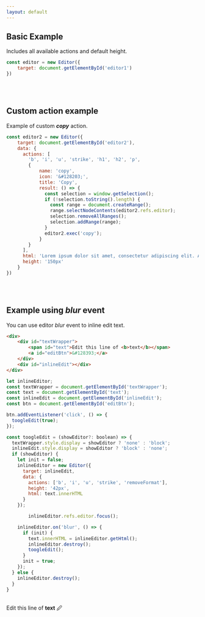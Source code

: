 ```yaml
---
layout: default
---
```


## [](#header-2)Basic Example

Includes all available actions and default height.

```js
const editor = new Editor({
    target: document.getElementById('editor1')
})
```
<div id="editor1"></div>
<br>
<br>

## [](#header-2)Custom action example

Example of custom _**copy**_ action.

```js
const editor2 = new Editor({
    target: document.getElementById('editor2'),
    data: {
      actions: [
        'b', 'i', 'u', 'strike', 'h1', 'h2', 'p',
        {
            name: 'copy', 
            icon: '&#128203;',
            title: 'Copy',
            result: () => {
              const selection = window.getSelection();
              if (!selection.toString().length) {
                const range = document.createRange();
                range.selectNodeContents(editor2.refs.editor);
                selection.removeAllRanges();
                selection.addRange(range);
              }
              editor2.exec('copy');
            }
        }
      ],
      html: 'Lorem ipsum dolor sit amet, consectetur adipiscing elit. Aenean a odio neque. Duis ac laoreet lacus.',
      height: '150px'
    }
})
```

<div id="editor2"></div>
<br>
<br>

## [](#header-2)Example using _**blur**_ event

You can use editor _blur_ event to inline edit text.

```html
<div>
    <div id="textWrapper">
        <span id="text">Edit this line of <b>text</b></span>
        <a id="editBtn">&#128393;</a>
    </div>
    <div id="inlineEdit"></div>
</div>
```

```js
let inlineEditor;
const textWrapper = document.getElementById('textWrapper');
const text = document.getElementById('text');
const inlineEdit = document.getElementById('inlineEdit');
const btn = document.getElementById('editBtn');

btn.addEventListener('click', () => {
  toogleEdit(true);
});

const toogleEdit = (showEditor?: boolean) => {
  textWrapper.style.display = showEditor ? 'none' : 'block';
  inlineEdit.style.display = showEditor ? 'block' : 'none';
  if (showEditor) {
    let init = false;
    inlineEditor = new Editor({
      target: inlineEdit,
      data: {
        actions: ['b', 'i', 'u', 'strike', 'removeFormat'],
        height: '42px',
        html: text.innerHTML
      }
    });

		inlineEditor.refs.editor.focus();

    inlineEditor.on('blur', () => {
      if (init) {
        text.innerHTML = inlineEditor.getHtml();
        inlineEditor.destroy();
        toogleEdit();
      }
      init = true;
    });
  } else {
    inlineEditor.destroy();
  }
}
```
<br>
<div>
    <div id="textWrapper">
        <span id="text">Edit this line of <b>text</b></span>
        <a id="editBtn">&#128393;</a>
    </div>
    <div id="inlineEdit"></div>
</div>

<br>
<br>
<br>
<br>
